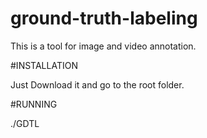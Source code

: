 # ground-truth-labeling
This is a tool for image and video annotation.

#INSTALLATION

Just Download it and go to the root folder<ground-truth-labeling>. 

#RUNNING

./GDTL
